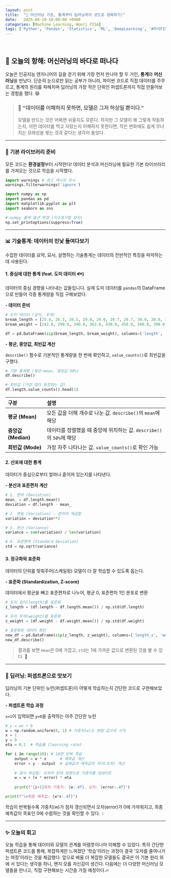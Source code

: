 ```yaml
---
layout: post
title:  "🤖 머신러닝 기초, 통계부터 딥러닝까지 코드로 정복하기!"
date:   2025-08-19 10:00:00 +0900
categories: [Machine Learning, Woori FISA]
tags: ['Python', 'Pandas', 'Statistics', 'ML', 'DeepLearning', '#우리FIS아카데미', '#우리FISA', '#AI엔지니어링', '#K-디지털트레이닝', '#우리에프아이에스', '#글로벌소프트웨어캠퍼스']
---
```


<br>

## 🚀 오늘의 항해: 머신러닝의 바다로 떠나다

오늘은 인공지능 엔지니어의 길을 걷기 위해 가장 먼저 만나야 할 두 거인, **통계**와 **머신러닝**을 만났다. 단순히 눈으로만 읽는 공부가 아니라, 파이썬 코드로 직접 데이터를 주무르고, 통계의 원리를 파헤치며 딥러닝의 가장 작은 단위인 퍼셉트론까지 직접 만들어보는 경험을 했다. 😄

> ### :guard: "데이터를 이해하지 못하면, 모델은 그저 허상일 뿐이다."
> 모델을 만드는 것은 어쩌면 쉬울지도 모른다. 하지만 그 모델이 왜 그렇게 작동하는지, 어떤 데이터를 먹고 자랐는지 이해하지 못한다면, 작은 변화에도 쉽게 무너지는 모래성을 쌓는 것과 같다는 생각이 들었다.

---

### 🐍 기본 라이브러리 준비

모든 코드는 **환경설정**부터 시작한다! 데이터 분석과 머신러닝에 필요한 기본 라이브러리를 가져오는 것으로 학습을 시작했다.

```python
import warnings # 경고 메시지 무시
warnings.filterwarnings('ignore')

import numpy as np
import pandas as pd
import matplotlib.pyplot as plt
import seaborn as sns

# numpy 출력 옵션 변경 (지수표기법 방지)
np.set_printoptions(suppress=True)
```

---

### 📊 기술통계: 데이터의 민낯 들여다보기

수집한 데이터를 요약, 묘사, 설명하는 기술통계는 데이터의 전반적인 특징을 파악하는 데 사용된다.

#### 1. 중심에 대한 통계 (feat. 도미 데이터 :fish:)

데이터의 중심 경향을 나타내는 값들입니다. 실제 도미 데이터를 `pandas`의 DataFrame으로 만들어 각종 통계량을 직접 구해보았다.

**- 데이터 준비**
```python
# 도미 데이터 (길이, 무게)
bream_length = [25.4, 26.3, 26.5, 29.0, 29.0, 29.7, 29.7, 30.0, 30.0, 30.7, 31.0, 31.0, 31.5, 32.0, 32.0, 32.0, 33.0, 33.0, 33.5, 33.5, 34.0, 34.0, 34.5, 35.0, 35.0, 35.0, 35.0, 36.0, 36.0, 37.0, 38.5, 38.5, 39.5, 41.0, 41.0]
bream_weight = [242.0, 290.0, 340.0, 363.0, 430.0, 450.0, 500.0, 390.0, 450.0, 500.0, 475.0, 500.0, 500.0, 340.0, 600.0, 600.0, 700.0, 700.0, 610.0, 650.0, 575.0, 685.0, 620.0, 680.0, 700.0, 725.0, 720.0, 714.0, 850.0, 1000.0, 920.0, 955.0, 925.0, 975.0, 950.0]

df = pd.DataFrame(zip(bream_length, bream_weight), columns=['length', 'weight'])
```

**- 평균, 중앙값, 최빈값 계산**

`describe()` 함수로 기본적인 통계량을 한 번에 확인하고, `value_counts()`로 최빈값을 구했다.

```python
# 기본 통계량 (평균-mean, 중앙값-50%)
df.describe()

# 최빈값 (가장 많이 등장하는 값)
df.length.value_counts().head(1)
```

| 구분 | 설명 |
| :--- | :--- |
| **평균 (Mean)** | 모든 값을 더해 개수로 나눈 값. `describe()`의 `mean`에 해당 |
| **중앙값 (Median)** | 데이터를 정렬했을 때 중앙에 위치하는 값. `describe()`의 `50%`에 해당 |
| **최빈값 (Mode)** | 가장 자주 나타나는 값. `value_counts()`로 확인 가능 |

#### 2. 산포에 대한 통계

데이터가 중심으로부터 얼마나 흩어져 있는지를 나타낸다.

**- 분산과 표준편차 계산**
```python
# 1. 편차 (Deviation)
mean_ = df.length.mean()
deviation = df.length - mean_

# 2. 변동 (Variation) - 편차의 제곱합
variation = deviation**2

# 3. 분산 (Variance)
variance = sum(variation) / len(variation)

# 4. 표준편차 (Standard Deviation)
std = np.sqrt(variance)
```

#### 3. 정규화와 표준화

데이터의 단위를 맞춰주어(스케일링) 모델이 더 잘 학습할 수 있도록 돕는다.

**- 표준화 (Standardization, Z-score)**

데이터에서 평균을 빼고 표준편차로 나누어, 평균 0, 표준편차 1인 분포로 변환

```python
# 도미 길이(length)를 표준화
z_length = (df.length - df.length.mean()) / np.std(df.length)

# 도미 무게(weight)를 표준화
z_weight = (df.weight - df.weight.mean()) / np.std(df.weight)

# 표준화된 데이터 확인
new_df = pd.DataFrame(zip(z_length, z_weight), columns=['length_z', 'weight_z'])
new_df.describe()
```
> 결과를 보면 `mean`은 0에 가깝고, `std`는 1에 가까운 값으로 변환된 것을 볼 수 있다. 🎉

---

### :brain: 딥러닝: 퍼셉트론으로 맛보기

딥러닝의 기본 단위인 뉴런(퍼셉트론)이 어떻게 학습하는지 간단한 코드로 구현해보았다.

**- 퍼셉트론 학습 과정**

`x=1`이 입력되면 `y=0`을 출력하는 아주 간단한 뉴런

```python
# y = wx + b
w = np.random.uniform(0, 1) # 가중치(w)는 랜덤 값으로 시작
x = 1
y = 0
eta = 0.1  # 학습률 (learning rate)

for i in range(10): # 10번 반복 학습
    output = w * x      # 예측값 계산
    error = y - output  # 실제값과 예측값의 차이(오차) 계산
    
    # 경사 하강법: 오차의 반대 방향으로 가중치를 업데이트
    w = w + (x * error) * eta
    
    print(f"{i+1}회차 가중치: {w:.4f}, 오차: {error:.4f}")

print(f"\n최종 예측값: {w*x:.4f}")
```
학습이 반복될수록 가중치(w)가 점차 갱신되면서 오차(error)가 0에 가까워지고, 최종 예측값이 목표인 0에 수렴하는 것을 확인할 수 있다. :bulb:

---

### ✨ 오늘의 회고

오늘 학습을 통해 데이터와 모델의 관계를 어렴풋이나마 이해할 수 있었다. 특히 간단한 퍼셉트론 코드를 통해, 복잡하게만 느껴졌던 '학습'이라는 과정이 결국 '오차를 줄여나가는 여정'이라는 것을 체감했다. 
앞으로 배울 더 복잡한 모델들도 결국은 이 기본 원리 위에 서 있다는 생각을 하니, 왠지 모를 자신감이 생긴다. 다음에는 더 다양한 머신러닝 모델들을 만나고, 직접 구현해보는 시간을 가질 예정이다.🔥